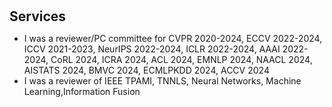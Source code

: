 <h1 id="services"></h1>

<h2 style="margin: 30px 0px 10px;">Services</h2>
<ul>
  <li>I was a reviewer/PC committee for CVPR 2020-2024, ECCV 2022-2024, ICCV 2021-2023, NeurIPS 2022-2024, ICLR 2022-2024, AAAI 2022-2024, CoRL 2024, ICRA 2024, ACL 2024, EMNLP 2024, NAACL 2024, AISTATS 2024, BMVC 2024, ECMLPKDD 2024, ACCV 2024</li>
  <li>I was a reviewer of IEEE TPAMI, TNNLS, Neural Networks, Machine Learning,Information Fusion</li>
</ul>